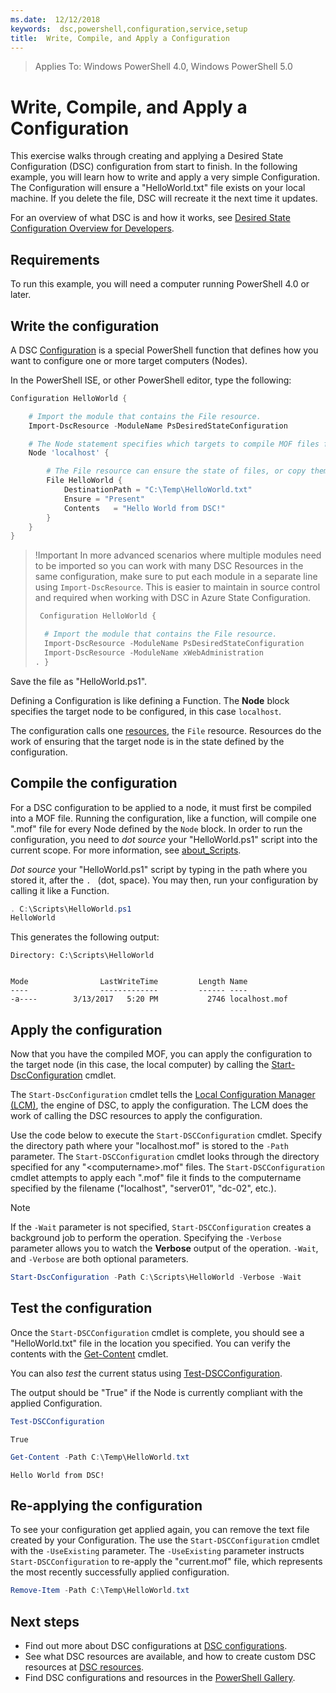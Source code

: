 ```yaml
---
ms.date:  12/12/2018
keywords:  dsc,powershell,configuration,service,setup
title:  Write, Compile, and Apply a Configuration
---
```


> Applies To: Windows PowerShell 4.0, Windows PowerShell 5.0

# Write, Compile, and Apply a Configuration

This exercise walks through creating and applying a Desired State Configuration (DSC) configuration from start to finish.
In the following example, you will learn how to write and apply a very simple Configuration. The Configuration will ensure a "HelloWorld.txt" file exists on your local machine. If you delete the file, DSC will recreate it the next time it updates.

For an overview of what DSC is and how it works, see [Desired State Configuration Overview for Developers](../overview/overview.md).

## Requirements

To run this example, you will need a computer running PowerShell 4.0 or later.

## Write the configuration

A DSC [Configuration](configurations.md) is a special PowerShell function that defines how you want to configure one or more target computers (Nodes).

In the PowerShell ISE, or other PowerShell editor, type the following:

```powershell
Configuration HelloWorld {

    # Import the module that contains the File resource.
    Import-DscResource -ModuleName PsDesiredStateConfiguration

    # The Node statement specifies which targets to compile MOF files for, when this configuration is executed.
    Node 'localhost' {

        # The File resource can ensure the state of files, or copy them from a source to a destination with persistent updates.
        File HelloWorld {
            DestinationPath = "C:\Temp\HelloWorld.txt"
            Ensure = "Present"
            Contents   = "Hello World from DSC!"
        }
    }
}
```

> !Important
> In more advanced scenarios where multiple modules need to be imported so you can work with many DSC Resources
> in the same configuration, make sure to put each module in a separate line using `Import-DscResource`.
> This is easier to maintain in source control and required when working with DSC in Azure State Configuration.
>
> ```powershell
>  Configuration HelloWorld {
>
>   # Import the module that contains the File resource.
>   Import-DscResource -ModuleName PsDesiredStateConfiguration
>   Import-DscResource -ModuleName xWebAdministration
>. }
> ```

Save the file as "HelloWorld.ps1".

Defining a Configuration is like defining a Function. The **Node** block specifies the target node to be configured, in this case `localhost`.

The configuration calls one [resources](../resources/resources.md), the `File` resource. Resources do the work of ensuring that the target node is in the state defined by the configuration.

## Compile the configuration

For a DSC configuration to be applied to a node, it must first be compiled into a MOF file.
Running the configuration, like a function, will compile one ".mof" file for every Node defined by the `Node` block.
In order to run the configuration, you need to *dot source* your "HelloWorld.ps1" script into the current scope.
For more information, see [about_Scripts](/powershell/module/microsoft.powershell.core/about/about_scripts?view=powershell-6#script-scope-and-dot-sourcing).

<!-- markdownlint-disable MD038 -->
*Dot source* your "HelloWorld.ps1" script by typing in the path where you stored it, after the `. ` (dot, space). You may then, run your configuration by calling it like a Function.
<!-- markdownlint-enable MD038 -->

```powershell
. C:\Scripts\HelloWorld.ps1
HelloWorld
```

This generates the following output:

```output
Directory: C:\Scripts\HelloWorld


Mode                LastWriteTime         Length Name
----                -------------         ------ ----
-a----        3/13/2017   5:20 PM           2746 localhost.mof
```

## Apply the configuration

Now that you have the compiled MOF, you can apply the configuration to the target node (in this case, the local computer) by calling the
[Start-DscConfiguration](/powershell/module/psdesiredstateconfiguration/start-dscconfiguration) cmdlet.

The `Start-DscConfiguration` cmdlet tells the [Local Configuration Manager (LCM)](../managing-nodes/metaConfig.md),
the engine of DSC, to apply the configuration.
The LCM does the work of calling the DSC resources to apply the configuration.

Use the code below to execute the `Start-DSCConfiguration` cmdlet. Specify the directory path where your "localhost.mof" is stored to the `-Path` parameter. The `Start-DSCConfiguration` cmdlet looks through the directory specified for any "\<computername\>.mof" files. The `Start-DSCConfiguration` cmdlet attempts to apply each ".mof" file it finds to the computername specified by the filename ("localhost", "server01", "dc-02", etc.).

> [!NOTE]
> If the `-Wait` parameter is not specified, `Start-DSCConfiguration` creates a background job to perform the operation. Specifying the `-Verbose` parameter allows you to watch the **Verbose** output of the operation. `-Wait`, and `-Verbose` are both optional parameters.

```powershell
Start-DscConfiguration -Path C:\Scripts\HelloWorld -Verbose -Wait
```

## Test the configuration

Once the `Start-DSCConfiguration` cmdlet is complete, you should see a "HelloWorld.txt" file in the location you specified. You can verify the contents with the [Get-Content](/powershell/module/microsoft.powershell.management/get-content) cmdlet.

You can also *test* the current status using [Test-DSCConfiguration](/powershell/module/psdesiredstateconfiguration/Test-DSCConfiguration).

The output should be "True" if the Node is currently compliant with the applied Configuration.

```powershell
Test-DSCConfiguration
```

```output
True
```

```powershell
Get-Content -Path C:\Temp\HelloWorld.txt
```

```output
Hello World from DSC!
```

## Re-applying the configuration

To see your configuration get applied again, you can remove the text file created by your Configuration. The use the `Start-DSCConfiguration` cmdlet with the `-UseExisting` parameter. The `-UseExisting` parameter instructs `Start-DSCConfiguration` to re-apply the "current.mof" file, which represents the most recently successfully applied configuration.

```powershell
Remove-Item -Path C:\Temp\HelloWorld.txt
```

## Next steps

- Find out more about DSC configurations at [DSC configurations](configurations.md).
- See what DSC resources are available, and how to create custom DSC resources at [DSC resources](../resources/resources.md).
- Find DSC configurations and resources in the [PowerShell Gallery](https://www.powershellgallery.com/).
